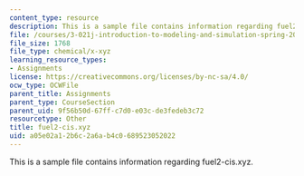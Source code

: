 ```yaml
---
content_type: resource
description: This is a sample file contains information regarding fuel2-cis.xyz.
file: /courses/3-021j-introduction-to-modeling-and-simulation-spring-2012/a05e02a12b6c2a6ab4c0689523052022_fuel2-cis.xyz
file_size: 1768
file_type: chemical/x-xyz
learning_resource_types:
- Assignments
license: https://creativecommons.org/licenses/by-nc-sa/4.0/
ocw_type: OCWFile
parent_title: Assignments
parent_type: CourseSection
parent_uid: 9f56b50d-67ff-c7d0-e03c-de3fedeb3c72
resourcetype: Other
title: fuel2-cis.xyz
uid: a05e02a1-2b6c-2a6a-b4c0-689523052022
---
```

This is a sample file contains information regarding fuel2-cis.xyz.
